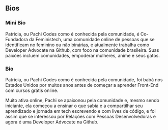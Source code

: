 ## Bios
### Mini Bio
Patricia, ou Pachi Codes como é conhecida pela comunidade, é Co-Fundadora da Feministech, uma comunidade online de pessoas que se identificam no feminino ou não binárias, e atualmente trabalha como Developer Advocate na Github, com foco na comunidade brasileira.
Suas paixões incluem comunidades, empoderar mulheres, anime e seus gatos.

### Bio
Patricia, ou Pachi Codes como é conhecida pela comunidade, foi babá nos Estados Unidos por muitos anos antes de começar a aprender Front-End com cursos grátis online.

Muito ativa online, Pachi se apaixonou pela comunidade e, mesmo sendo iniciante, ela começou a ensinar o que sabia e a compartilhar seu aprendizado e jornada em tech escrevendo e com lives de código, 
e foi assim que se interessou por Relações com Pessoas Desenvolvedoras e agora é uma Developer Advocate na Github.

